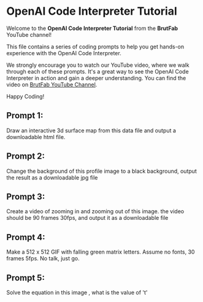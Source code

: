 # OpenAI Code Interpreter Tutorial


Welcome to the **OpenAI Code Interpreter Tutorial** from the **BrutFab** YouTube channel!

This file contains a series of coding prompts to help you get hands-on experience with the OpenAI Code Interpreter.

We strongly encourage you to watch our YouTube video, where we walk through each of these prompts. It's a great way to see the OpenAI Code Interpreter in action and gain a deeper understanding. You can find the video on [BrutFab YouTube Channel](https://www.youtube.com/channel/UCWLswLLUlVqWfVg8lLY5S9Q).

Happy Coding!

## Prompt 1:
Draw an interactive 3d surface map from this data file and output a downloadable html file.

## Prompt 2:
Change the background of this profile image to a black background, output the result as a downloadable jpg file

## Prompt 3:
Create a video of zooming in and zooming out of this image. the video should be 90 frames 30fps, and output it as a downloadable file

## Prompt 4:
Make a 512 x 512 GIF with falling green matrix letters. Assume no fonts, 30 frames 5fps. No talk, just go.

## Prompt 5:
Solve the equation in this image , what is the value of 't'
